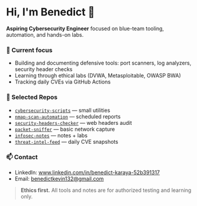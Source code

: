<!-- Rename this repo to your GitHub username to make it your profile README -->
# Hi, I'm Benedict 👋

**Aspiring Cybersecurity Engineer** focused on blue-team tooling, automation, and hands-on labs.

### 🔭 Current focus
- Building and documenting defensive tools: port scanners, log analyzers, security header checks
- Learning through ethical labs (DVWA, Metasploitable, OWASP BWA)
- Tracking daily CVEs via GitHub Actions

### 🧰 Selected Repos
- [`cybersecurity-scripts`](../cybersecurity-scripts) — small utilities
- [`nmap-scan-automation`](../nmap-scan-automation) — scheduled reports
- [`security-headers-checker`](../security-headers-checker) — web headers audit
- [`packet-sniffer`](../packet-sniffer) — basic network capture
- [`infosec-notes`](../infosec-notes) — notes + labs
- [`threat-intel-feed`](../threat-intel-feed) — daily CVE snapshots

### 📫 Contact
- LinkedIn: www.linkedin.com/in/benedict-karaya-52b391317
- Email: benedictkevin132@gmail.com

> **Ethics first.** All tools and notes are for authorized testing and learning only.

